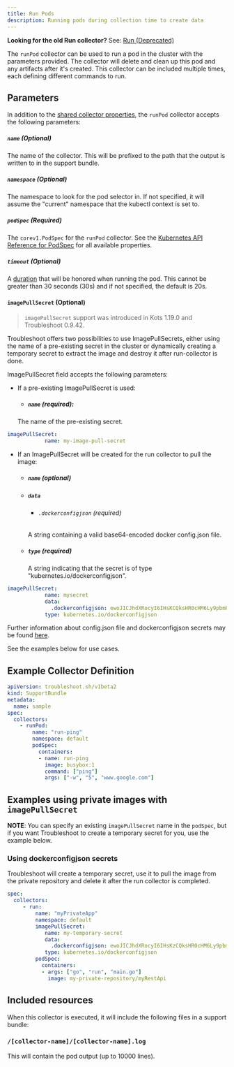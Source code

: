 ```yaml
---
title: Run Pods
description: Running pods during collection time to create data
---
```


**Looking for the old Run collector?** See: [Run (Deprecated)]((https://troubleshoot.sh/docs/collect/deprecated/run/))

The `runPod` collector can be used to run a pod in the cluster with the parameters provided.
The collector will delete and clean up this pod and any artifacts after it's created.
This collector can be included multiple times, each defining different commands to run.

## Parameters

In addition to the [shared collector properties](https://troubleshoot.sh/docs/collect/collectors/#shared-properties), the `runPod` collector accepts the following parameters:

##### `name` (Optional)
The name of the collector. This will be prefixed to the path that the output is written to in the support bundle.

##### `namespace` (Optional)
The namespace to look for the pod selector in.
If not specified, it will assume the "current" namespace that the kubectl context is set to.

##### `podSpec` (Required)
The `corev1.PodSpec` for the `runPod` collector. See the [Kubernetes API Reference for PodSpec](https://kubernetes.io/docs/reference/generated/kubernetes-api/v1.23/#podspec-v1-core) for all available properties.

##### `timeout` (Optional)
A [duration](https://golang.org/pkg/time/#Duration) that will be honored when running the pod.
This cannot be greater than 30 seconds (30s) and if not specified, the default is 20s.

#### `imagePullSecret` (Optional)

> `imagePullSecret` support was introduced in Kots 1.19.0 and Troubleshoot 0.9.42.

Troubleshoot offers two possibilities to use ImagePullSecrets, either using the name of a pre-existing secret in the cluster or dynamically creating a temporary secret to extract the image and destroy it after run-collector is done.

ImagePullSecret field accepts the following parameters:

- If a pre-existing ImagePullSecret is used:
  - ##### `name` (required):
  The  name of the pre-existing secret.
```yaml
imagePullSecret:
            name: my-image-pull-secret
```

- If an ImagePullSecret will be created for the run collector to pull the image:
  - ##### `name` (optional)
  - ##### `data`
      - ###### `.dockerconfigjson` (required)
      A string containing a valid base64-encoded docker config.json file.
  - ##### `type` (required)
    A string indicating that the secret is of type "kubernetes.io/dockerconfigjson".
```yaml
imagePullSecret:
            name: mysecret
            data:
              .dockerconfigjson: ewoJICJhdXRocyI6IHsKCQksHR0cHM6Ly9pbmRleC5kb2NrZXIuaW8vdjEvIjoge30KCX0sCgkiSHR0cEhlYWRlcnMiOiB7CgkJIlVzZXItQWdlbnQiOiAiRG9ja2VyLUNsaWVudC8xOS4wMy4xMiAoZGFyd2luKSIKCX0sCgkiY3JlZHNTdG9yZSI6ICJkZXNrdG9wIiwKCSJleHBlcmltZW50YWwiOiAiZGlzYWJsZWQiLAoJInN0YWNrT3JjaGVzdHJhdG9yIjogInN3YXJtIgp9
            type: kubernetes.io/dockerconfigjson
```

Further information about config.json file and dockerconfigjson secrets may be found [here](https://kubernetes.io/docs/tasks/configure-pod-container/pull-image-private-registry/).

See the examples below for use cases.  

## Example Collector Definition

```yaml
apiVersion: troubleshoot.sh/v1beta2
kind: SupportBundle
metadata:
  name: sample
spec:
  collectors:
    - runPod:
        name: "run-ping"
        namespace: default
        podSpec: 
          containers:
          - name: run-ping
            image: busybox:1
            command: ["ping"]
            args: ["-w", "5", "www.google.com"]

```
## Examples using private images with `imagePullSecret`

**NOTE**: You can specify an existing `imagePullSecret` name in the `podSpec`, but if you want Troubleshoot to create a temporary secret for you, use the example below.

### Using dockerconfigjson secrets

Troubleshoot will create a temporary secret, use it to pull the image from the private repository and delete it after the run collector is completed.

```yaml
spec:
  collectors:
     - run:
         name: "myPrivateApp"
         namespace: default
         imagePullSecret:
            name: my-temporary-secret
            data:
              .dockerconfigjson: ewoJICJhdXRocyI6IHsKzCQksHR0cHM6Ly9pbmRleC5kb2NrZXIuaW8vdjEvIjoge30KCX0sCgkiSHR0cEhlYWRlcnMiOiB7CgkJIlVzZXItQWdlbnQiOiAiRG9ja2VyLUNsaWVudC8xOS4wMy4xMiAoZGFyd2luKSIKCX0sCgkiY3JlZHNTdG9yZSI6ICJkZXNrdG9wIiwKCSJleHBlcmltZW50YWwiOiAiZGlzYWJsZWQiLAoJInN0YWNrT3JjaGVzdHJhdG9yIjogInN3YXJtIgp9
            type: kubernetes.io/dockerconfigjson
         podSpec:
           containers:
           - args: ["go", "run", "main.go"]
             image: my-private-repository/myRestApi
```

## Included resources

When this collector is executed, it will include the following files in a support bundle:

### `/[collector-name]/[collector-name].log`

This will contain the pod output (up to 10000 lines).
